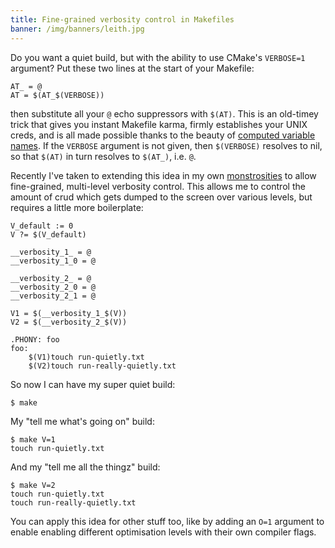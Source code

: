 ```yaml
---
title: Fine-grained verbosity control in Makefiles
banner: /img/banners/leith.jpg
---
```


Do you want a quiet build, but with the ability to use CMake's
`VERBOSE=1` argument? Put these two lines at the start of your
Makefile:

```
AT_ = @
AT = $(AT_$(VERBOSE))
```

then substitute all your `@` echo suppressors with `$(AT)`. This is an
old-timey trick that gives you instant Makefile karma, firmly
establishes your UNIX creds, and is all made possible thanks to the
beauty of
[computed variable names](https://www.gnu.org/software/make/manual/html_node/Computed-Names.html#Computed-Names). If
the `VERBOSE` argument is not given, then `$(VERBOSE)` resolves to
nil, so that `$(AT)` in turn resolves to `$(AT_)`, i.e. `@`.

Recently I've taken to extending this idea in my own
[monstrosities](https://github.com/ChrisCummins/phd/blob/1e19966493f658eabd24795aa2810e3e7e729c18/Makefile)
to allow fine-grained, multi-level verbosity control. This allows me
to control the amount of crud which gets dumped to the screen over
various levels, but requires a little more boilerplate:

```
V_default := 0
V ?= $(V_default)

__verbosity_1_ = @
__verbosity_1_0 = @

__verbosity_2_ = @
__verbosity_2_0 = @
__verbosity_2_1 = @

V1 = $(__verbosity_1_$(V))
V2 = $(__verbosity_2_$(V))

.PHONY: foo
foo:
    $(V1)touch run-quietly.txt
    $(V2)touch run-really-quietly.txt
```

So now I can have my super quiet build:

```sh
$ make
```

My "tell me what's going on" build:

```
$ make V=1
touch run-quietly.txt
```

And my "tell me all the thingz" build:

```
$ make V=2
touch run-quietly.txt
touch run-really-quietly.txt
```

You can apply this idea for other stuff too, like by adding an `O=1`
argument to enable enabling different optimisation levels with their
own compiler flags.
